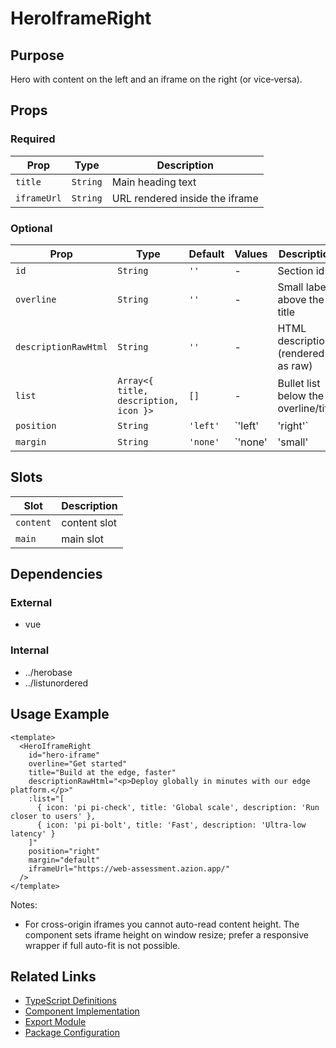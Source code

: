# HeroIframeRight

## Purpose

Hero with content on the left and an iframe on the right (or vice‑versa).

## Props

### Required

| Prop         | Type     | Description                  |
| ------------ | -------- | ---------------------------- |
| `title`      | `String` | Main heading text            |
| `iframeUrl`  | `String` | URL rendered inside the iframe |

### Optional

| Prop                 | Type                                  | Default     | Values                             | Description                           |
| -------------------- | ------------------------------------- | ----------- | ---------------------------------- | ------------------------------------- |
| `id`                 | `String`                               | `''`        | -                                  | Section id                            |
| `overline`           | `String`                               | `''`        | -                                  | Small label above the title           |
| `descriptionRawHtml` | `String`                               | `''`        | -                                  | HTML description (rendered as raw)    |
| `list`               | `Array<{ title, description, icon }>` | `[]`        | -                                  | Bullet list below the overline/title  |
| `position`           | `String`                               | `'left'`    | `'left' | 'right'`                  | Content block position                |
| `margin`             | `String`                               | `'none'`    | `'none' | 'small' | 'default' | 'large'` | Section vertical margin preset        |

## Slots

| Slot      | Description  |
| --------- | ------------ |
| `content` | content slot |
| `main`    | main slot    |

## Dependencies

### External

- vue

### Internal

- ../herobase
- ../listunordered

## Usage Example

```vue
<template>
  <HeroIframeRight
    id="hero-iframe"
    overline="Get started"
    title="Build at the edge, faster"
    descriptionRawHtml="<p>Deploy globally in minutes with our edge platform.</p>"
    :list="[
      { icon: 'pi pi-check', title: 'Global scale', description: 'Run closer to users' },
      { icon: 'pi pi-bolt', title: 'Fast', description: 'Ultra-low latency' }
    ]"
    position="right"
    margin="default"
    iframeUrl="https://web-assessment.azion.app/"
  />
</template>
```

Notes:
- For cross-origin iframes you cannot auto-read content height. The component sets iframe height on window resize; prefer a responsive wrapper if full auto-fit is not possible.

## Related Links

- [TypeScript Definitions](./HeroIframeRight.d.ts)
- [Component Implementation](./HeroIframeRight.vue)
- [Export Module](./HeroIframeRight.js)
- [Package Configuration](./package.json)
